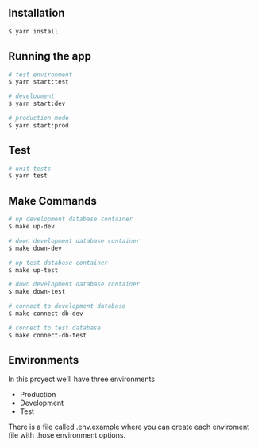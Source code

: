 ## Installation

```bash
$ yarn install
```

## Running the app

```bash
# test environment
$ yarn start:test

# development
$ yarn start:dev

# production mode
$ yarn start:prod

```

## Test

```bash
# unit tests
$ yarn test
```

## Make Commands

```bash
# up development database container
$ make up-dev

# down development database container
$ make down-dev

# up test database container
$ make up-test

# down development database container
$ make down-test

# connect to development database
$ make connect-db-dev

# connect to test database
$ make connect-db-test
```

## Environments

In this proyect we'll have three environments

- Production
- Development
- Test

There is a file called .env.example where you can create each enviroment file with those environment options.

